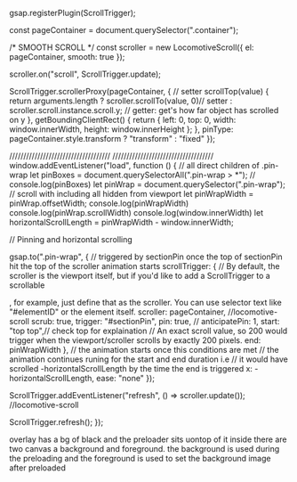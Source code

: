gsap.registerPlugin(ScrollTrigger);

const pageContainer = document.querySelector(".container");

/* SMOOTH SCROLL */
const scroller = new LocomotiveScroll({
  el: pageContainer,
  smooth: true
});

scroller.on("scroll", ScrollTrigger.update);


ScrollTrigger.scrollerProxy(pageContainer, {
  // setter
  scrollTop(value) {
    return arguments.length
      ? scroller.scrollTo(value, 0)// setter
      : scroller.scroll.instance.scroll.y; // getter: get's how far object has scrolled on y
  },
  getBoundingClientRect() {
    return {
      left: 0,
      top: 0,
      width: window.innerWidth,
      height: window.innerHeight
    };
  },
  pinType: pageContainer.style.transform ? "transform" : "fixed"
});

////////////////////////////////////
////////////////////////////////////
window.addEventListener("load", function () {
  // all direct children of .pin-wrap
  let pinBoxes = document.querySelectorAll(".pin-wrap > *");
  // console.log(pinBoxes)
  let pinWrap = document.querySelector(".pin-wrap");
  // scroll with including all hidden from viewport
  let pinWrapWidth = pinWrap.offsetWidth;
  console.log(pinWrapWidth)
  console.log(pinWrap.scrollWidth)
  console.log(window.innerWidth)
  let horizontalScrollLength = pinWrapWidth - window.innerWidth;

  // Pinning and horizontal scrolling

  gsap.to(".pin-wrap", {
    // triggered by sectionPin once the top of sectionPin hit the top of the scroller animation starts
    scrollTrigger: {
      // By default, the scroller is the viewport itself, but if you'd like to add a ScrollTrigger to a scrollable <div>, for example, just define that as the scroller. You can use selector text like "#elementID" or the element itself.
      scroller: pageContainer, //locomotive-scroll
      scrub: true,
      trigger: "#sectionPin",
      pin: true,
      // anticipatePin: 1,
      start: "top top",// check top for explaination
//       An exact scroll value, so 200 would trigger when the viewport/scroller scrolls by exactly 200 pixels.
      end: pinWrapWidth
    },
    // the animation starts once this conditions are met
    // the animation continues runing for the start and end duration i.e 
    // it would have scrolled -horizontalScrollLength by the time the end is triggered
    x: -horizontalScrollLength,
    ease: "none"
  });

  ScrollTrigger.addEventListener("refresh", () => scroller.update()); //locomotive-scroll

  ScrollTrigger.refresh();
});



<!-- hero stuff -->

overlay has a bg of black and the preloader sits uontop of it
inside there are two canvas a background and foreground. 
the background is used during the preloading and the foreground is used to set the background image after preloaded


